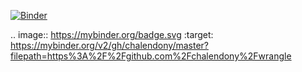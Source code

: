 [![Binder](https://mybinder.org/badge.svg)](https://mybinder.org/v2/gh/chalendony/master?filepath=https%3A%2F%2Fgithub.com%2Fchalendony%2Fwrangle)

 .. image:: https://mybinder.org/badge.svg :target: https://mybinder.org/v2/gh/chalendony/master?filepath=https%3A%2F%2Fgithub.com%2Fchalendony%2Fwrangle
